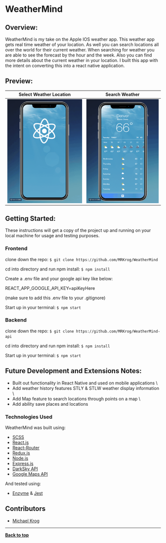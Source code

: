 # WeatherMind

## Overview:

WeatherMind is my take on the Apple IOS weather app. This weather app gets real time weather of your location. As well you can search locations all over the world for their current weather. When searching for weather you are able to see the forecast by the hour and the week. Also you can find more details about the current weather in your location. I built this app with the intent on converting this into a react native application.


## Preview:


Select Weather Location            |  Search Weather
:-------------------------:|:-------------------------:
<img src="src/media/PartOne.gif" alt="WeatherMind">  |  <img src="src/media/PartTwo.gif" alt="WeatherMind">

## Getting Started:

These instructions will get a copy of the project up and running on your local machine for usage and testing purposes.

### Frontend
clone down the repo: ```$ git clone https://github.com/MRKrog/WeatherMind```

cd into directory and run npm install: ```$ npm install```

Create a .env file and your google api key like below:

REACT_APP_GOOGLE_API_KEY=apiKeyHere

(make sure to add this .env file to your .gitignore)

Start up in your terminal: ```$ npm start ```

### Backend
clone down the repo: ```$ git clone https://github.com/MRKrog/WeatherMind-api```

cd into directory and run npm install: ``` $ npm install ```

Start up in your terminal: ``` $ npm start ```

## Future Development and Extensions Notes:

- Built out functionality in React Native and used on mobile applications \
- Add weather history features STLY & STLW weather display information \
- Add Map feature to search locations through points on a map \
- Add ability save places and locations

### Technologies Used
WeatherMind was built using:
- [SCSS](https://sass-lang.com/)
- [React.js](https://reactjs.org/)
- [React-Router](https://reacttraining.com/react-router/)
- [Redux.js](https://redux.js.org/)
- [Node.js](https://nodejs.org/en/)
- [Express.js](https://expressjs.com/)
- [DarkSky API](https://darksky.net/dev)
- [Google Maps API](https://developers.google.com/maps/documentation/)

And tested using:
- [Enzyme](https://airbnb.io/enzyme/) & [Jest](https://airbnb.io/enzyme/docs/guides/jest.html)

## Contributors
- [Michael Krog](https://github.com/MRKrog)

---
**[Back to top](https://github.com/MRKrog/WeatherMind/blob/master/README.md#WeatherMind)**
